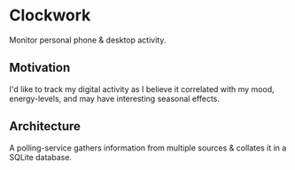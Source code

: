 
# Clockwork

Monitor personal phone & desktop activity.

## Motivation

I'd like to track my digital activity as I believe it correlated with my mood, energy-levels, and may have interesting seasonal effects.

## Architecture

A polling-service gathers information from multiple sources & collates it in a SQLite database.
